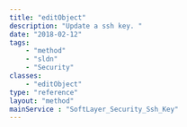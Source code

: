 ```yaml
---
title: "editObject"
description: "Update a ssh key. "
date: "2018-02-12"
tags:
    - "method"
    - "sldn"
    - "Security"
classes:
    - "editObject"
type: "reference"
layout: "method"
mainService : "SoftLayer_Security_Ssh_Key"
---
```

